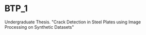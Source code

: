 # BTP_1
Undergraduate Thesis. "Crack Detection in Steel Plates using Image Processing on Synthetic Datasets" 
